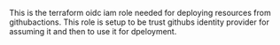 This is the terraform oidc iam role needed for deploying resources from githubactions. This role is setup to be trust githubs identity provider for assuming it and then to use it for dpeloyment.

